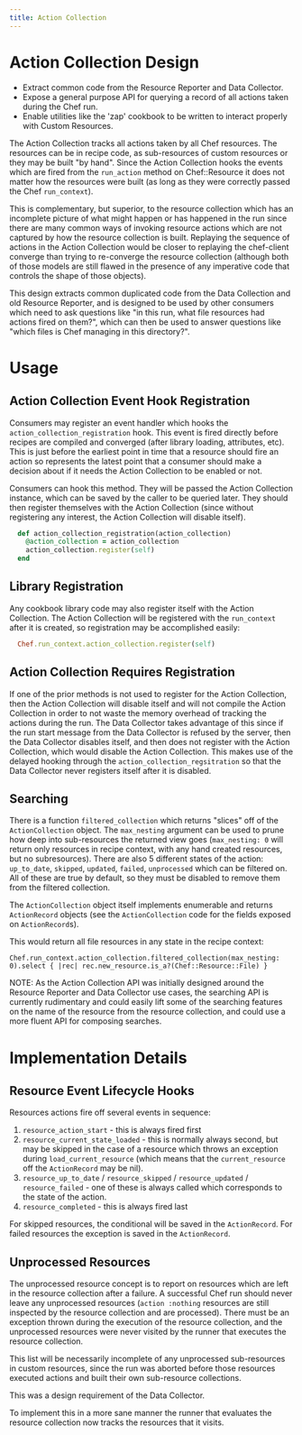 ```yaml
---
title: Action Collection
---
```


# Action Collection Design

* Extract common code from the Resource Reporter and Data Collector.
* Expose a general purpose API for querying a record of all actions taken during the Chef run.
* Enable utilities like the 'zap' cookbook to be written to interact properly with Custom Resources.

The Action Collection tracks all actions taken by all Chef resources.  The resources can be in recipe code, as sub-resources of custom resources or
they may be built "by hand".  Since the Action Collection hooks the events which are fired from the `run_action` method on Chef::Resource it does
not matter how the resources were built (as long as they were correctly passed the Chef `run_context`).

This is complementary, but superior, to the resource collection which has an incomplete picture of what might happen or has happened in the run since there are
many common ways of invoking resource actions which are not captured by how the resource collection is built.  Replaying the sequence of actions in
the Action Collection would be closer to replaying the chef-client converge than trying to re-converge the resource collection (although both of
those models are still flawed in the presence of any imperative code that controls the shape of those objects).

This design extracts common duplicated code from the Data Collection and old Resource Reporter, and is designed to be used by other consumers which
need to ask questions like "in this run, what file resources had actions fired on them?", which can then be used to answer questions like
"which files is Chef managing in this directory?".

# Usage

## Action Collection Event Hook Registration

Consumers may register an event handler which hooks the `action_collection_registration` hook.  This event is fired directly before recipes are
compiled and converged (after library loading, attributes, etc).  This is just before the earliest point in time that a resource should fire an
action so represents the latest point that a consumer should make a decision about if it needs the Action Collection to be enabled or not.

Consumers can hook this method.  They will be passed the Action Collection instance, which can be saved by the caller to be queried later.  They
should then register themselves with the Action Collection (since without registering any interest, the Action Collection will disable itself).

```ruby
  def action_collection_registration(action_collection)
    @action_collection = action_collection
    action_collection.register(self)
  end
```

## Library Registration

Any cookbook library code may also register itself with the Action Collection.  The Action Collection will be registered with the `run_context` after
it is created, so registration may be accomplished easily:

```ruby
  Chef.run_context.action_collection.register(self)
```

## Action Collection Requires Registration

If one of the prior methods is not used to register for the Action Collection, then the Action Collection will disable itself and will not compile
the Action Collection in order to not waste the memory overhead of tracking the actions during the run.  The Data Collector takes advantage of this
since if the run start message from the Data Collector is refused by the server, then the Data Collector disables itself, and then does not register
with the Action Collection, which would disable the Action Collection.  This makes use of the delayed hooking through the `action_collection_regsitration`
so that the Data Collector never registers itself after it is disabled.

## Searching

There is a function `filtered_collection` which returns "slices" off of the `ActionCollection` object.  The `max_nesting` argument can be used to prune
how deep into sub-resources the returned view goes (`max_nesting: 0` will return only resources in recipe context, with any hand created resources, but
no subresources).  There are also 5 different states of the action:  `up_to_date`, `skipped`, `updated`, `failed`, `unprocessed` which can be filtered
on.  All of these are true by default, so they must be disabled to remove them from the filtered collection.

The `ActionCollection` object itself implements enumerable and returns `ActionRecord` objects (see the `ActionCollection` code for the fields exposed on
`ActionRecord`s).

This would return all file resources in any state in the recipe context:

```
Chef.run_context.action_collection.filtered_collection(max_nesting: 0).select { |rec| rec.new_resource.is_a?(Chef::Resource::File) }
```

NOTE:
As the Action Collection API was initially designed around the Resource Reporter and Data Collector use cases, the searching API is currently rudimentary
and could easily lift some of the searching features on the name of the resource from the resource collection, and could use a more fluent API
for composing searches.

# Implementation Details

## Resource Event Lifecycle Hooks

Resources actions fire off several events in sequence:

1. `resource_action_start` - this is always fired first
2. `resource_current_state_loaded` - this is normally always second, but may be skipped in the case of a resource which throws an exception during
`load_current_resource` (which means that the `current_resource` off the `ActionRecord` may be nil).
3. `resource_up_to_date` / `resource_skipped` / `resource_updated` / `resource_failed` - one of these is always called which corresponds to the state of the action.
4. `resource_completed` - this is always fired last

For skipped resources, the conditional will be saved in the `ActionRecord`.  For failed resources the exception is saved in the `ActionRecord`.

## Unprocessed Resources

The unprocessed resource concept is to report on resources which are left in the resource collection after a failure.  A successful Chef run should
never leave any unprocessed resources (`action :nothing` resources are still inspected by the resource collection and are processed).  There must be
an exception thrown during the execution of the resource collection, and the unprocessed resources were never visited by the runner that executes
the resource collection.

This list will be necessarily incomplete of any unprocessed sub-resources in custom resources, since the run was aborted before those resources
executed actions and built their own sub-resource collections.

This was a design requirement of the Data Collector.

To implement this in a more sane manner the runner that evaluates the resource collection now tracks the resources that it visits.
